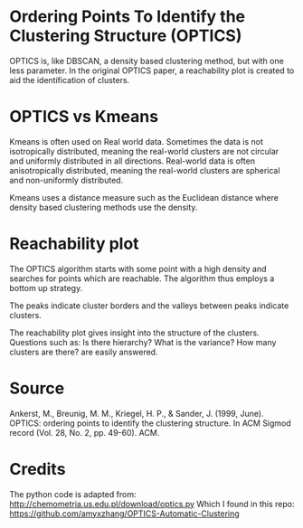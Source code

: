 # Ordering Points To Identify the Clustering Structure (OPTICS)

OPTICS is, like DBSCAN, a density based clustering method, but with one less parameter. In the original OPTICS paper, a reachability plot is created to aid the identification of clusters. 

# OPTICS vs Kmeans
Kmeans is often used on Real world data. Sometimes the data is not isotropically distributed, meaning the real-world clusters are not circular and uniformly distributed in all directions. Real-world data is often anisotropically distributed, meaning the real-world clusters are spherical and non-uniformly distributed. 

Kmeans uses a distance measure such as the Euclidean distance where density based clustering methods use the density.

# Reachability plot
The OPTICS algorithm starts with some point with a high density and searches for points which are reachable. The algorithm thus employs a bottom up strategy.

The peaks indicate cluster borders and the valleys between peaks indicate clusters.

The reachability plot gives insight into the structure of the clusters. Questions such as: Is there hierarchy? What is the variance? How many clusters are there? are easily answered.


# Source
Ankerst, M., Breunig, M. M., Kriegel, H. P., & Sander, J. (1999, June). OPTICS: ordering points to identify the clustering structure. In ACM Sigmod record (Vol. 28, No. 2, pp. 49-60). ACM.

# Credits
The python code is adapted from: http://chemometria.us.edu.pl/download/optics.py
Which I found in this repo: https://github.com/amyxzhang/OPTICS-Automatic-Clustering
